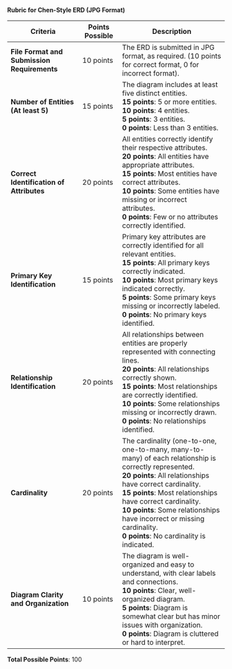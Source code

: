 
**Rubric for Chen-Style ERD (JPG Format)**

| Criteria | Points Possible | Description |
|----------|-----------------|-------------|
| **File Format and Submission Requirements** | 10 points | The ERD is submitted in JPG format, as required. (10 points for correct format, 0 for incorrect format). |
| **Number of Entities (At least 5)** | 15 points | The diagram includes at least five distinct entities. <br> **15 points**: 5 or more entities. <br> **10 points**: 4 entities. <br> **5 points**: 3 entities. <br> **0 points**: Less than 3 entities. |
| **Correct Identification of Attributes** | 20 points | All entities correctly identify their respective attributes. <br> **20 points**: All entities have appropriate attributes. <br> **15 points**: Most entities have correct attributes. <br> **10 points**: Some entities have missing or incorrect attributes. <br> **0 points**: Few or no attributes correctly identified. |
| **Primary Key Identification** | 15 points | Primary key attributes are correctly identified for all relevant entities. <br> **15 points**: All primary keys correctly indicated. <br> **10 points**: Most primary keys indicated correctly. <br> **5 points**: Some primary keys missing or incorrectly labeled. <br> **0 points**: No primary keys identified. |
| **Relationship Identification** | 20 points | All relationships between entities are properly represented with connecting lines. <br> **20 points**: All relationships correctly shown. <br> **15 points**: Most relationships are correctly identified. <br> **10 points**: Some relationships missing or incorrectly drawn. <br> **0 points**: No relationships identified. |
| **Cardinality** | 20 points | The cardinality (one-to-one, one-to-many, many-to-many) of each relationship is correctly represented. <br> **20 points**: All relationships have correct cardinality. <br> **15 points**: Most relationships have correct cardinality. <br> **10 points**: Some relationships have incorrect or missing cardinality. <br> **0 points**: No cardinality is indicated. |
| **Diagram Clarity and Organization** | 10 points | The diagram is well-organized and easy to understand, with clear labels and connections. <br> **10 points**: Clear, well-organized diagram. <br> **5 points**: Diagram is somewhat clear but has minor issues with organization. <br> **0 points**: Diagram is cluttered or hard to interpret. |

**Total Possible Points**: 100
